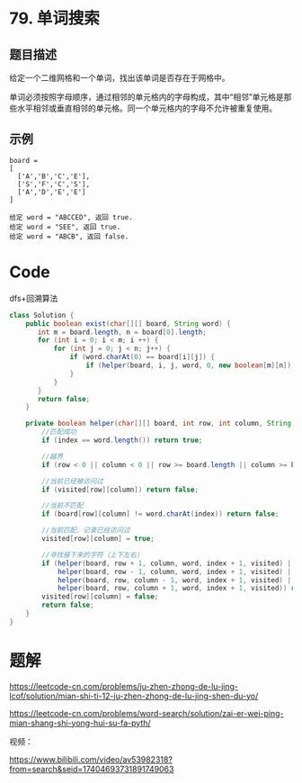 # 79. 单词搜索

## 题目描述

给定一个二维网格和一个单词，找出该单词是否存在于网格中。

单词必须按照字母顺序，通过相邻的单元格内的字母构成，其中“相邻”单元格是那些水平相邻或垂直相邻的单元格。同一个单元格内的字母不允许被重复使用。



## 示例

```
board =
[
  ['A','B','C','E'],
  ['S','F','C','S'],
  ['A','D','E','E']
]

给定 word = "ABCCED", 返回 true.
给定 word = "SEE", 返回 true.
给定 word = "ABCB", 返回 false.
```

# Code

dfs+回溯算法

```java
class Solution {
    public boolean exist(char[][] board, String word) {
       int m = board.length, n = board[0].length;
       for (int i = 0; i < m; i ++) {
           for (int j = 0; j < n; j++) {
               if (word.charAt(0) == board[i][j]) {
                   if (helper(board, i, j, word, 0, new boolean[m][n])) return true;
               }
           }
       }
       return false;
    }

    private boolean helper(char[][] board, int row, int column, String word, int index, boolean[][] visited) {
        //匹配成功
        if (index == word.length()) return true;

        //越界
        if (row < 0 || column < 0 || row >= board.length || column >= board[0].length) return false;

        //当前已经被访问过
        if (visited[row][column]) return false;

        //当前不匹配
        if (board[row][column] != word.charAt(index)) return false;

        //当前匹配，记录已经访问过
        visited[row][column] = true;

        //寻找接下来的字符（上下左右）
        if (helper(board, row + 1, column, word, index + 1, visited) || 
            helper(board, row - 1, column, word, index + 1, visited) || 
            helper(board, row, column - 1, word, index + 1, visited) || 
            helper(board, row, column + 1, word, index + 1, visited)) return true;
        visited[row][column] = false;
        return false;
    }
}
```

# 题解

https://leetcode-cn.com/problems/ju-zhen-zhong-de-lu-jing-lcof/solution/mian-shi-ti-12-ju-zhen-zhong-de-lu-jing-shen-du-yo/



https://leetcode-cn.com/problems/word-search/solution/zai-er-wei-ping-mian-shang-shi-yong-hui-su-fa-pyth/



视频：

https://www.bilibili.com/video/av53982318?from=search&seid=17404693731891749063